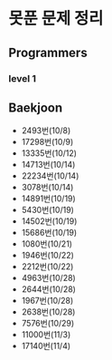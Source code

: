 # 못푼 문제 정리

## Programmers
### level 1

## Baekjoon
- 2493번(10/8)
- 17298번(10/9)
- 13335번(10/12)
- 14713번(10/14)
- 22234번(10/14)
- 3078번(10/14)
- 14891번(10/19)
- 5430번(10/19)
- 14502번(10/19)
- 15686번(10/19)
- 1080번(10/21)
- 1946번(10/22)
- 2212번(10/22)
- 4963번(10/28)
- 2644번(10/28)
- 1967번(10/28)
- 2638번(10/28)
- 7576번(10/29)
- 11000번(11/3)
- 17140번(11/4)
